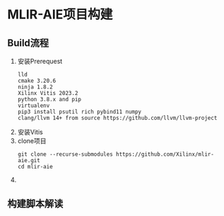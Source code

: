 # MLIR-AIE项目构建  
## Build流程
1. 安装Prerequest
    ```shell
    lld
    cmake 3.20.6
    ninja 1.8.2
    Xilinx Vitis 2023.2
    python 3.8.x and pip
    virtualenv
    pip3 install psutil rich pybind11 numpy
    clang/llvm 14+ from source https://github.com/llvm/llvm-project 
    ```  
2. 安装Vitis  
3. clone项目   
    ```shell
    git clone --recurse-submodules https://github.com/Xilinx/mlir-aie.git
    cd mlir-aie
    ```  
4. 

## 构建脚本解读  
